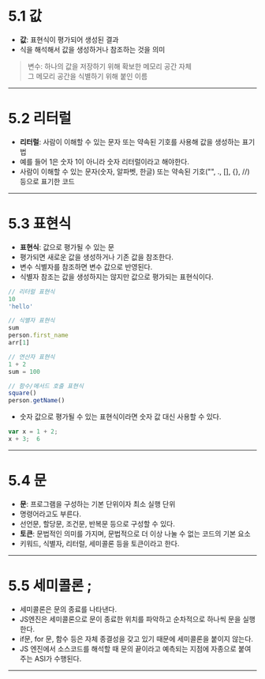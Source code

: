 # 5.1 값
- **값**: 표현식이 평가되어 생성된 결과
- 식을 해석해서 값을 생성하거나 참조하는 것을 의미
> 변수: 하나의 값을 저장하기 위해 확보한 메모리 공간 자체</br>
그 메모리 공간을 식별하기 위해 붙인 이름

---------------------------------
# 5.2 리터럴
- **리터럴**: 사람이 이해할 수 있는 문자 또는 약속된 기호를 사용해 값을 생성하는 표기법
- 예를 들어 1은 숫자 1이 아니라 숫자 리터럴이라고 해야한다.
- 사람이 이해할 수 있는 문자(숫자, 알파벳, 한글) 또는 약속된 기호("", ., [], {}, //) 등으로 표기한 코드

---

# 5.3 표현식
- **표현식**: 값으로 평가될 수 있는 문
- 평가되면 새로운 값을 생성하거나 기존 값을 참조한다.
- 변수 식별자를 참조하면 변수 값으로 반영된다.
- 식별자 참조는 값을 생성하지는 않지만 값으로 평가되는 표현식이다.

```js
// 리터럴 표현식
10
'hello'

// 식별자 표현식
sum
person.first_name
arr[1]

// 연산자 표현식
1 + 2
sum = 100

// 함수/메서드 호출 표현식
square()
person.getName()
```

- 숫자 값으로 평가될 수 있는 표현식이라면 숫자 값 대신 사용할 수 있다.
```js
var x = 1 + 2;
x + 3;  6
```

---------------------------------

# 5.4 문
- **문**: 프로그램을 구성하는 기본 단위이자 최소 실행 단위
- 명령어라고도 부른다.
- 선언문, 할당문, 조건문, 반복문 등으로 구성할 수 있다.
- **토큰**: 문법적인 의미를 가지며, 문법적으로 더 이상 나눌 수 없는 코드의 기본 요소
- 키워드, 식별자, 리터럴, 세미콜론 등을 토큰이라고 한다.

---------------------------------
# 5.5 세미콜론 ;
- 세미콜론은 문의 종료를 나타낸다.
- JS엔진은 세미콜론으로 문이 종료한 위치를 파악하고 순차적으로 하나씩 문을 실행한다.
- if문, for 문, 함수 등은 자체 종결성을 갖고 있기 때문에 세미콜론을 붙이지 않는다.
- JS 엔진에서 소스코드를 해석할 때 문의 끝이라고 예측되는 지점에 자종으로 붙여주는 ASI가 수행된다.

---------------------------------
